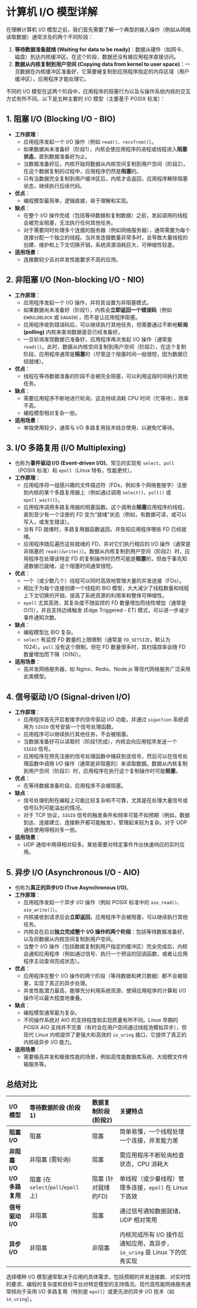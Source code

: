 # 计算机 I/O 模型详解

在理解计算机 I/O 模型之前，我们首先需要了解一个典型的输入操作（例如从网络读取数据）通常涉及的两个不同阶段：

1.  **等待数据准备就绪 (Waiting for data to be ready)**：数据从硬件（如网卡、磁盘）到达内核缓冲区。在这个阶段，数据还没有被应用程序直接访问。
2.  **数据从内核复制到用户空间 (Copying data from kernel to user space)**：一旦数据在内核缓冲区准备好，它需要被复制到应用程序指定的内存区域（用户缓冲区），应用程序才能处理它。

不同的 I/O 模型在这两个阶段中，应用程序的阻塞行为以及与操作系统内核的交互方式有所不同。以下是五种主要的 I/O 模型（主要基于 POSIX 标准）：

## 1. 阻塞 I/O (Blocking I/O - BIO)

* **工作原理**：
    * 应用程序发起一个 I/O 操作（例如 `read()`、`recvfrom()`）。
    * 如果数据尚未准备好（阶段1），内核会使应用程序的进程或线程进入**阻塞状态**，直到数据准备好为止。
    * 当数据准备好后，内核开始将数据从内核空间复制到用户空间（阶段2）。在这个数据复制的过程中，应用程序仍然是**阻塞**的。
    * 只有当数据完全复制到用户缓冲区后，内核才会返回，应用程序解除阻塞状态，继续执行后续代码。
* **优点**：
    * 编程模型最简单，逻辑直接，易于理解和实现。
* **缺点**：
    * 在整个 I/O 操作完成（包括等待数据和复制数据）之前，发起调用的线程会被完全阻塞，无法执行任何其他任务。
    * 对于需要同时处理多个连接的服务器（例如网络服务器），通常需要为每个连接分配一个独立的线程。当并发连接数量非常多时，会导致大量线程的创建、维护和上下文切换开销，系统资源消耗巨大，可伸缩性较差。
* **适用场景**：
    * 连接数较少且对并发性能要求不高的应用。

## 2. 非阻塞 I/O (Non-blocking I/O - NIO)

* **工作原理**：
    * 应用程序发起一个 I/O 操作，并将其设置为非阻塞模式。
    * 如果数据尚未准备好（阶段1），内核会**立即返回一个错误码**（例如 `EWOULDBLOCK` 或 `EAGAIN`），而不是让应用程序阻塞。
    * 应用程序收到错误码后，可以继续执行其他任务，但需要通过不断地**轮询 (polling)** 内核来查询数据是否已经准备好。
    * 一旦轮询发现数据已准备好，应用程序再次发起 I/O 操作（通常是 `read()`）。此时，数据从内核空间复制到用户空间（阶段2），在这个复制阶段，应用程序通常是**阻塞**的（尽管这个阻塞时间一般很短，因为数据已经就绪）。
* **优点**：
    * 线程在等待数据准备的阶段不会被完全阻塞，可以利用这段时间执行其他任务。
* **缺点**：
    * 需要应用程序不断地进行轮询，这会持续消耗 CPU 时间（忙等待），效率不高。
    * 编程模型相对复杂一些。
* **适用场景**：
    * 单独使用较少，通常与 I/O 多路复用技术结合使用，以避免忙等待。

## 3. I/O 多路复用 (I/O Multiplexing)

* 也称为**事件驱动 I/O (Event-driven I/O)**。常见的实现有 `select`、`poll`（POSIX 标准）和 `epoll`（Linux 特有，性能更优）。
* **工作原理**：
    * 应用程序将一组感兴趣的文件描述符（FDs，例如多个网络套接字）注册到内核的某个多路复用器上（例如通过调用 `select()`、`poll()` 或 `epoll_wait()`）。
    * 应用程序调用多路复用器的阻塞函数。这个调用会**阻塞**应用程序的线程，直到至少有一个注册的 FD 变为“就绪”状态（例如，有数据可读，或可以写入，或发生错误）。
    * 当有 FD 就绪时，多路复用器函数返回，并告知应用程序哪些 FD 已经就绪。
    * 应用程序随后遍历这些就绪的 FD，并对它们执行相应的 I/O 操作（通常是非阻塞的 `read()`/`write()`）。数据从内核复制到用户空间（阶段2）时，应用程序在处理该特定 FD 的复制操作时仍然可能是**阻塞**的，但由于事先知道数据已就绪，这个阻塞时间通常很短。
* **优点**：
    * 一个（或少数几个）线程可以同时高效地管理大量的并发连接（FDs）。
    * 相比于为每个连接创建一个线程的 BIO 模型，大大减少了线程数量和线程上下文切换的开销，提高了系统资源的利用率和整体可伸缩性。
    * `epoll` 尤其高效，其复杂度不随监控的 FD 数量增加而线性增加（通常是 O(1)），并且支持边缘触发 (Edge Triggered - ET) 模式，可以进一步减少事件通知次数。
* **缺点**：
    * 编程模型比 BIO 复杂。
    * `select` 有监控 FD 数量的上限限制（通常是 `FD_SETSIZE`，默认为 1024）。`poll` 没有这个限制，但在 FD 数量很多时，其扫描效率会随 FD 数量增加而下降（O(N)）。
* **适用场景**：
    * 高并发网络服务器，如 Nginx、Redis、Node.js 等现代网络服务广泛采用此类模型。

## 4. 信号驱动 I/O (Signal-driven I/O)

* **工作原理**：
    * 应用程序首先开启套接字的信号驱动 I/O 功能，并通过 `sigaction` 系统调用为 `SIGIO` 信号安装一个信号处理函数。
    * 应用程序可以继续执行其他任务，不会被阻塞。
    * 当数据准备好可以读取时（阶段1完成），内核会向应用程序发送一个 `SIGIO` 信号。
    * 应用程序在预先注册的信号处理函数中捕获到该信号，然后可以在信号处理函数中调用 I/O 操作（通常是非阻塞的）来读取数据。数据从内核复制到用户空间（阶段2）时，应用程序在执行这个复制操作时可能**阻塞**。
* **优点**：
    * 在等待数据准备阶段，应用程序不会被阻塞。
* **缺点**：
    * 信号处理机制在编程上可能比较复杂和不可靠，尤其是在处理大量信号或信号队列可能溢出的情况。
    * 对于 TCP 协议，`SIGIO` 信号的触发条件和频率可能不如预期（例如，数据到达、连接建立、连接断开都可能触发），管理起来较为复杂。对于 UDP 通信使用得相对多一些。
* **适用场景**：
    * UDP 通信中用得相对较多。某些需要对特定事件作出快速响应的实时应用。

## 5. 异步 I/O (Asynchronous I/O - AIO)

* 也称为**真正的异步I/O (True Asynchronous I/O)**。
* **工作原理**：
    * 应用程序发起一个异步 I/O 操作（例如 POSIX 标准中的 `aio_read()`、`aio_write()`）。
    * 内核接收到请求后会**立即返回**，应用程序不会被阻塞，可以继续执行其他任务。
    * 内核会在后台**独立完成整个 I/O 操作的两个阶段**：包括等待数据准备好，以及将数据从内核空间复制到用户空间。
    * 当整个 I/O 操作（包括数据复制到用户指定的缓冲区）完全完成后，内核会通知应用程序（例如通过信号、执行一个预设的回调函数，或者让应用程序主动查询完成状态）。
* **优点**：
    * 应用程序在整个 I/O 操作的两个阶段（等待数据和拷贝数据）都不会被阻塞，实现了真正的异步处理。
    * 并发性能潜力最高，能够充分利用系统资源，使得应用程序的计算和 I/O 操作可以最大程度地重叠。
* **缺点**：
    * 编程模型通常最为复杂。
    * 不同操作系统对 AIO 的支持程度和实现质量有所不同。Linux 早期的 POSIX AIO 支持并不完善（有时会在用户空间通过线程池模拟异步），但现代 Linux 内核提供了更强大和高效的 `io_uring` 接口，它提供了真正的内核级异步 I/O 能力。
* **适用场景**：
    * 需要极高并发和极致性能的场景，例如高性能数据库系统、大规模文件传输服务等。

## 总结对比

| I/O 模型         | 等待数据阶段 (阶段1) | 数据复制阶段 (阶段2) | 关键特点                                                     |
| :--------------- | :------------------- | :------------------- | :----------------------------------------------------------- |
| **阻塞 I/O** | 阻塞                 | 阻塞                 | 简单易懂，一个线程处理一个连接，并发能力差                     |
| **非阻塞 I/O** | 非阻塞 (需轮询)      | 阻塞                 | 需应用程序不断轮询检查状态，CPU 消耗大                         |
| **I/O 多路复用** | 阻塞 (在`select`/`poll`/`epoll`上) | 阻塞 (针对就绪的FD) | 单线程（或少量线程）管理多连接，`epoll` 在 Linux 下高效       |
| **信号驱动 I/O** | 非阻塞               | 阻塞                 | 通过信号通知数据就绪，UDP 相对常用                             |
| **异步 I/O** | 非阻塞               | 非阻塞               | 内核完成所有 I/O 操作后通知应用，真异步，`io_uring` 是 Linux 下的优秀实现 |

选择哪种 I/O 模型通常取决于应用的具体需求，包括预期的并发连接数、对实时性的要求、编程的复杂度和目标平台对特定模型的支持情况。现代高性能网络服务通常倾向于采用 I/O 多路复用（特别是 `epoll`）或更先进的异步 I/O 技术（如 `io_uring`）。